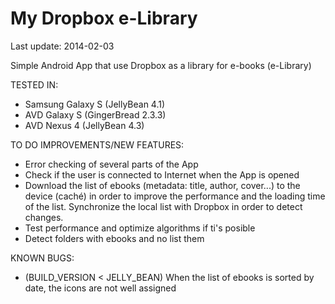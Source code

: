 My Dropbox e-Library
=========================
Last update: 2014-02-03

Simple Android App that use Dropbox as a library for e-books (e-Library)

TESTED IN:
- Samsung Galaxy S (JellyBean 4.1)
- AVD Galaxy S (GingerBread 2.3.3)
- AVD Nexus 4 (JellyBean 4.3)

TO DO IMPROVEMENTS/NEW FEATURES:
- Error checking of several parts of the App
- Check if the user is connected to Internet when the App is opened
- Download the list of ebooks (metadata: title, author, cover...) 
to the device (caché) in order to improve the performance and 
the loading time of the list. Synchronize the local list with Dropbox
in order to detect changes.
- Test performance and optimize algorithms if ti's posible
- Detect folders with ebooks and no list them

KNOWN BUGS:
- (BUILD_VERSION < JELLY_BEAN) When the list of ebooks is sorted by date, the 
icons are not well assigned
